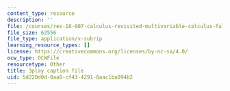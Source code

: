```yaml
---
content_type: resource
description: ''
file: /courses/res-18-007-calculus-revisited-multivariable-calculus-fall-2011/5d220d0d0aa8cf4342918aac1ba094b2_NG9hkGQwT3k.srt
file_size: 62556
file_type: application/x-subrip
learning_resource_types: []
license: https://creativecommons.org/licenses/by-nc-sa/4.0/
ocw_type: OCWFile
resourcetype: Other
title: 3play caption file
uid: 5d220d0d-0aa8-cf43-4291-8aac1ba094b2
---
```

